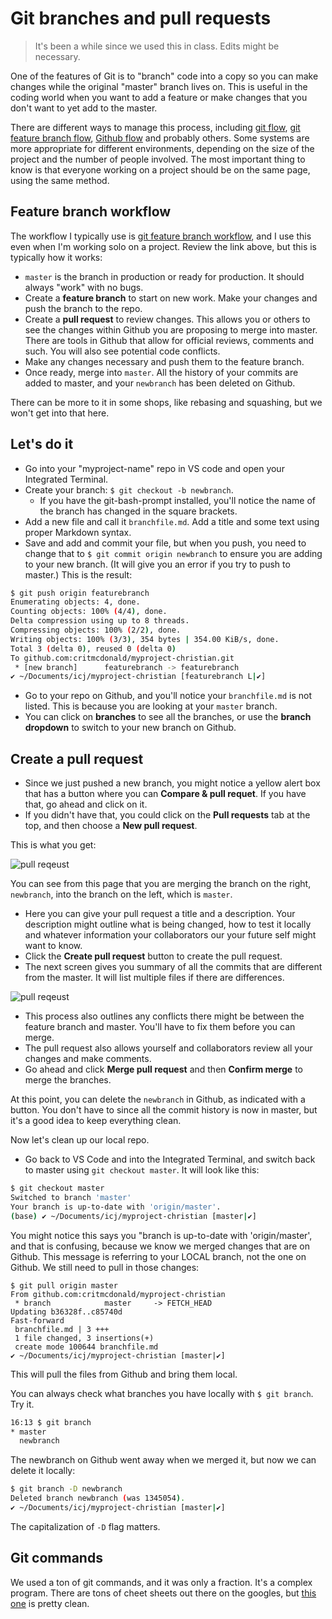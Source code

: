 # Git branches and pull requests

> It's been a while since we used this in class. Edits might be necessary.

One of the features of Git is to "branch" code into a copy so you can make changes while the original "master" branch lives on. This is useful in the coding world when you want to add a feature or make changes that you don't want to yet add to the master.

There are different ways to manage this process, including [git flow](https://nvie.com/posts/a-successful-git-branching-model/), [git feature branch flow](https://www.atlassian.com/git/tutorials/comparing-workflows/feature-branch-workflow), [Github flow](https://guides.github.com/introduction/flow/) and probably others. Some systems are more appropriate for different environments, depending on the size of the project and the number of people involved. The most important thing to know is that everyone working on a project should be on the same page, using the same method.

## Feature branch workflow

The workflow I typically use is [git feature branch workflow](https://confluence.atlassian.com/Github/workflow-for-git-feature-branching-814201830.html), and I use this even when I'm working solo on a project. Review the link above, but this is typically how it works:

* `master` is the branch in production or ready for production. It should always "work" with no bugs.
* Create a **feature branch** to start on new work. Make your changes and push the branch to the repo.
* Create a **pull request** to review changes. This allows you or others to see the changes within Github you are proposing to merge into master. There are tools in Github that allow for official reviews, comments and such. You will also see potential code conflicts.
* Make any changes necessary and push them to the feature branch.
* Once ready, merge into `master`. All the history of your commits are added to master, and your `newbranch` has been deleted on Github.

There can be more to it in some shops, like rebasing and squashing, but we won't get into that here.

## Let's do it

* Go into your "myproject-name" repo in VS code and open your Integrated Terminal.
* Create your branch: `$ git checkout -b newbranch`.
  * If you have the git-bash-prompt installed, you'll notice the name of the branch has changed in the square brackets.
* Add a new file and call it `branchfile.md`. Add a title and some text using proper Markdown syntax.
* Save and add and commit your file, but when you push, you need to change that to `$ git commit origin newbranch` to ensure you are adding to your new branch. (It will give you an error if you try to push to master.) This is the result:

```bash
$ git push origin featurebranch
Enumerating objects: 4, done.
Counting objects: 100% (4/4), done.
Delta compression using up to 8 threads.
Compressing objects: 100% (2/2), done.
Writing objects: 100% (3/3), 354 bytes | 354.00 KiB/s, done.
Total 3 (delta 0), reused 0 (delta 0)
To github.com:critmcdonald/myproject-christian.git
 * [new branch]      featurebranch -> featurebranch
✔ ~/Documents/icj/myproject-christian [featurebranch L|✔]
```

* Go to your repo on Github, and you'll notice your `branchfile.md` is not listed. This is because you are looking at your `master` branch.
* You can click on **branches** to see all the branches, or use the **branch dropdown** to switch to your new branch on Github.

## Create a pull request

* Since we just pushed a new branch, you might notice a yellow alert box that has a button where you can **Compare & pull requet**. If you have that, go ahead and click on it.
* If you didn't have that, you could click on the **Pull requests** tab at the top, and then choose a **New pull request**.

This is what you get:

![pull reqeust](../../images/github-create-pr.png)

You can see from this page that you are merging the branch on the right, `newbranch`, into the branch on the left, which is `master`.

* Here you can give your pull request a title and a description. Your description might outline what is being changed, how to test it locally and whatever information your collaborators our your future self might want to know.
* Click the **Create pull request** button to create the pull request.
* The next screen gives you summary of all the commits that are different from the master. It will list multiple files if there are differences.

![pull reqeust](../../images/github-pull-request.png)

* This process also outlines any conflicts there might be between the feature branch and master. You'll have to fix them before you can merge.
* The pull request also allows yourself and collaborators review all your changes and make comments.
* Go ahead and click **Merge pull request** and then **Confirm merge** to merge the branches.

At this point, you can delete the `newbranch` in Github, as indicated with a button. You don't have to since all the commit history is now in master, but it's a good idea to keep everything clean.

Now let's clean up our local repo.

* Go back to VS Code and into the Integrated Terminal, and switch back to master using `git checkout master`. It will look like this:

```bash
$ git checkout master
Switched to branch 'master'
Your branch is up-to-date with 'origin/master'.
(base) ✔ ~/Documents/icj/myproject-christian [master|✔]
```

You might notice this says you "branch is up-to-date with 'origin/master', and that is confusing, because we know we merged changes that are on Github. This message is referring to your LOCAL branch, not the one on Github. We still need to pull in those changes:

```
$ git pull origin master
From github.com:critmcdonald/myproject-christian
 * branch            master     -> FETCH_HEAD
Updating b36328f..c85740d
Fast-forward
 branchfile.md | 3 +++
 1 file changed, 3 insertions(+)
 create mode 100644 branchfile.md
✔ ~/Documents/icj/myproject-christian [master|✔]
```

This will pull the files from Github and bring them local.

You can always check what branches you have locally with `$ git branch`. Try it.

``` bash
16:13 $ git branch
* master
  newbranch
```

The newbranch on Github went away when we merged it, but now we can delete it locally:

``` bash
$ git branch -D newbranch
Deleted branch newbranch (was 1345054).
✔ ~/Documents/icj/myproject-christian [master|✔] 

```

The capitalization of `-D` flag matters.

## Git commands

We used a ton of git commands, and it was only a fraction. It's a complex program. There are tons of cheet sheets out there on the googles, but [this one](https://www.git-tower.com/blog/git-cheat-sheet) is pretty clean.
